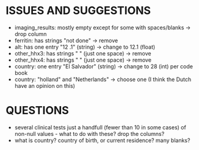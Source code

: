 # ISSUES AND SUGGESTIONS

- imaging_results: mostly empty except for some with spaces/blanks -> drop column
- ferritin: has strings "not done" -> remove
- alt: has one entry "12 .1" (string) -> change to 12.1 (float)
- other_hhx3: has strings " " (just one space) -> remove
- other_hhx4: has strings " " (just one space) -> remove
- country: one entry "El Salvador" (string) -> change to 28 (int) per code book
- country: "holland" and "Netherlands" -> choose one (I think the Dutch have an opinion on this)


# QUESTIONS
- several clinical tests just a handfull (fewer than 10 in some cases) of non-null values - what to do with these? drop the columns?
- what is country? country of birth, or current residence? many blanks?
